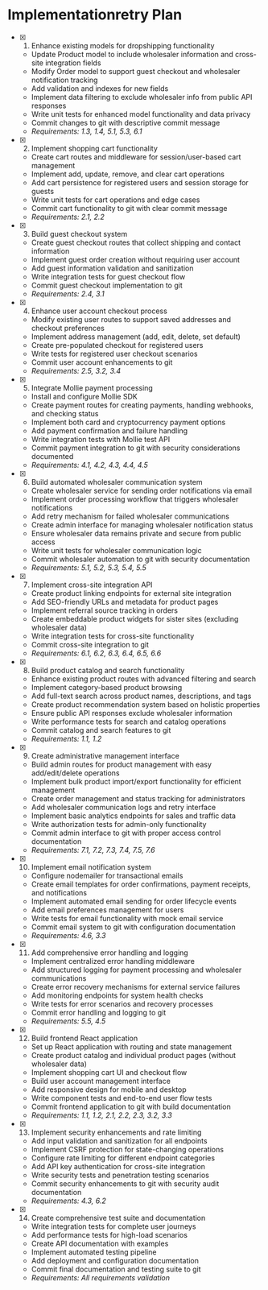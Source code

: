 # Implementationretry Plan

- [x] 1. Enhance existing models for dropshipping functionality

  - Update Product model to include wholesaler information and cross-site integration fields
  - Modify Order model to support guest checkout and wholesaler notification tracking
  - Add validation and indexes for new fields
  - Implement data filtering to exclude wholesaler info from public API responses
  - Write unit tests for enhanced model functionality and data privacy
  - Commit changes to git with descriptive commit message
  - _Requirements: 1.3, 1.4, 5.1, 5.3, 6.1_

- [x] 2. Implement shopping cart functionality

  - Create cart routes and middleware for session/user-based cart management
  - Implement add, update, remove, and clear cart operations
  - Add cart persistence for registered users and session storage for guests
  - Write unit tests for cart operations and edge cases
  - Commit cart functionality to git with clear commit message
  - _Requirements: 2.1, 2.2_

- [x] 3. Build guest checkout system

  - Create guest checkout routes that collect shipping and contact information
  - Implement guest order creation without requiring user account
  - Add guest information validation and sanitization
  - Write integration tests for guest checkout flow
  - Commit guest checkout implementation to git
  - _Requirements: 2.4, 3.1_

- [x] 4. Enhance user account checkout process

  - Modify existing user routes to support saved addresses and checkout preferences
  - Implement address management (add, edit, delete, set default)
  - Create pre-populated checkout for registered users
  - Write tests for registered user checkout scenarios
  - Commit user account enhancements to git
  - _Requirements: 2.5, 3.2, 3.4_

- [x] 5. Integrate Mollie payment processing

  - Install and configure Mollie SDK
  - Create payment routes for creating payments, handling webhooks, and checking status
  - Implement both card and cryptocurrency payment options
  - Add payment confirmation and failure handling
  - Write integration tests with Mollie test API
  - Commit payment integration to git with security considerations documented
  - _Requirements: 4.1, 4.2, 4.3, 4.4, 4.5_

- [x] 6. Build automated wholesaler communication system

  - Create wholesaler service for sending order notifications via email
  - Implement order processing workflow that triggers wholesaler notifications
  - Add retry mechanism for failed wholesaler communications
  - Create admin interface for managing wholesaler notification status
  - Ensure wholesaler data remains private and secure from public access
  - Write unit tests for wholesaler communication logic
  - Commit wholesaler automation to git with security documentation
  - _Requirements: 5.1, 5.2, 5.3, 5.4, 5.5_

- [x] 7. Implement cross-site integration API

  - Create product linking endpoints for external site integration
  - Add SEO-friendly URLs and metadata for product pages
  - Implement referral source tracking in orders
  - Create embeddable product widgets for sister sites (excluding wholesaler data)
  - Write integration tests for cross-site functionality
  - Commit cross-site integration to git
  - _Requirements: 6.1, 6.2, 6.3, 6.4, 6.5, 6.6_

- [x] 8. Build product catalog and search functionality

  - Enhance existing product routes with advanced filtering and search
  - Implement category-based product browsing
  - Add full-text search across product names, descriptions, and tags
  - Create product recommendation system based on holistic properties
  - Ensure public API responses exclude wholesaler information
  - Write performance tests for search and catalog operations
  - Commit catalog and search features to git
  - _Requirements: 1.1, 1.2_

- [x] 9. Create administrative management interface

  - Build admin routes for product management with easy add/edit/delete operations
  - Implement bulk product import/export functionality for efficient management
  - Create order management and status tracking for administrators
  - Add wholesaler communication logs and retry interface
  - Implement basic analytics endpoints for sales and traffic data
  - Write authorization tests for admin-only functionality
  - Commit admin interface to git with proper access control documentation
  - _Requirements: 7.1, 7.2, 7.3, 7.4, 7.5, 7.6_

- [x] 10. Implement email notification system

  - Configure nodemailer for transactional emails
  - Create email templates for order confirmations, payment receipts, and notifications
  - Implement automated email sending for order lifecycle events
  - Add email preferences management for users
  - Write tests for email functionality with mock email service
  - Commit email system to git with configuration documentation
  - _Requirements: 4.6, 3.3_

- [x] 11. Add comprehensive error handling and logging

  - Implement centralized error handling middleware
  - Add structured logging for payment processing and wholesaler communications
  - Create error recovery mechanisms for external service failures
  - Add monitoring endpoints for system health checks
  - Write tests for error scenarios and recovery processes
  - Commit error handling and logging to git
  - _Requirements: 5.5, 4.5_

- [x] 12. Build frontend React application

  - Set up React application with routing and state management
  - Create product catalog and individual product pages (without wholesaler data)
  - Implement shopping cart UI and checkout flow
  - Build user account management interface
  - Add responsive design for mobile and desktop
  - Write component tests and end-to-end user flow tests
  - Commit frontend application to git with build documentation
  - _Requirements: 1.1, 1.2, 2.1, 2.2, 2.3, 3.2, 3.3_

- [x] 13. Implement security enhancements and rate limiting

  - Add input validation and sanitization for all endpoints
  - Implement CSRF protection for state-changing operations
  - Configure rate limiting for different endpoint categories
  - Add API key authentication for cross-site integration
  - Write security tests and penetration testing scenarios
  - Commit security enhancements to git with security audit documentation
  - _Requirements: 4.3, 6.2_

- [x] 14. Create comprehensive test suite and documentation
  - Write integration tests for complete user journeys
  - Add performance tests for high-load scenarios
  - Create API documentation with examples
  - Implement automated testing pipeline
  - Add deployment and configuration documentation
  - Commit final documentation and testing suite to git
  - _Requirements: All requirements validation_
